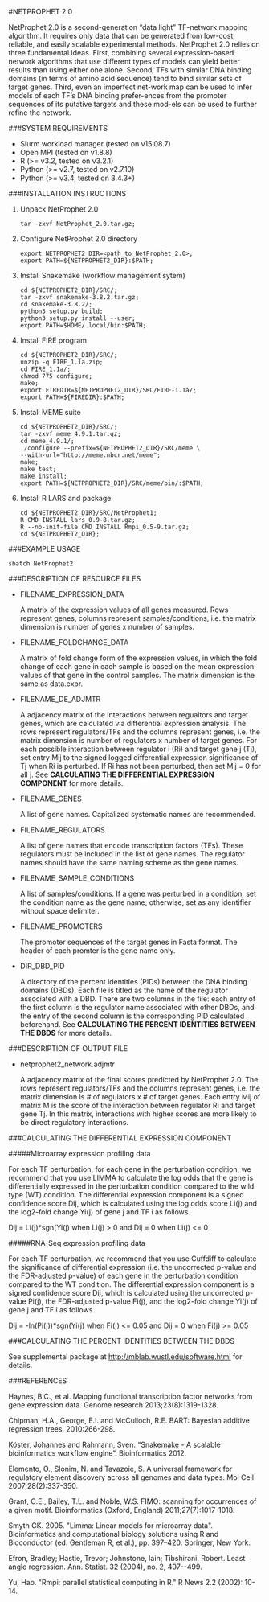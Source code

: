 #NETPROPHET 2.0

NetProphet 2.0 is a second-generation “data light” TF-network mapping algorithm. It 
requires only data that can be generated from low-cost, reliable, and easily scalable 
experimental methods. NetProphet 2.0 relies on three fundamental ideas. First, 
combining several expression-based network algorithms that use different types of 
models can yield better results than using either one alone. Second, TFs with similar 
DNA binding domains (in terms of amino acid sequence) tend to bind similar sets of 
target genes. Third, even an imperfect net-work map can be used to infer models of 
each TF’s DNA binding prefer-ences from the promoter sequences of its putative targets 
and these mod-els can be used to further refine the network.

###SYSTEM REQUIREMENTS

* Slurm workload manager (tested on v15.08.7)
* Open MPI (tested on v1.8.8)
* R (>= v3.2, tested on v3.2.1)
* Python (>= v2.7, tested on v2.7.10)
* Python (>= v3.4, tested on 3.4.3+)

###INSTALLATION INSTRUCTIONS

1. Unpack NetProphet 2.0
	
	```
	tar -zxvf NetProphet_2.0.tar.gz;
	```

2. Configure NetProphet 2.0 directory
	
	```
	export NETPROPHET2_DIR=<path_to_NetProphet_2.0>;
	export PATH=${NETPROPHET2_DIR}:$PATH;
	```

3. Install Snakemake (workflow management sytem)

	```
	cd ${NETPROPHET2_DIR}/SRC/;
	tar -zxvf snakemake-3.8.2.tar.gz;
	cd snakemake-3.8.2/;
	python3 setup.py build;
	python3 setup.py install --user;
	export PATH=$HOME/.local/bin:$PATH;	
	```

4. Install FIRE program

	```
	cd ${NETPROPHET2_DIR}/SRC/;
	unzip -q FIRE_1.1a.zip;
	cd FIRE_1.1a/;
	chmod 775 configure;
	make;
	export FIREDIR=${NETPROPHET2_DIR}/SRC/FIRE-1.1a/;
	export PATH=${FIREDIR}:$PATH;
	```

5. Install MEME suite

	```	
	cd ${NETPROPHET2_DIR}/SRC/;
	tar -zxvf meme_4.9.1.tar.gz;
	cd meme_4.9.1/;
	./configure --prefix=${NETPROPHET2_DIR}/SRC/meme \
	--with-url="http://meme.nbcr.net/meme";
	make;
	make test;
	make install;
	export PATH=${NETPROPHET2_DIR}/SRC/meme/bin/:$PATH;
	```

6. Install R LARS and package

	```
	cd ${NETPROPHET2_DIR}/SRC/NetProphet1;
	R CMD INSTALL lars_0.9-8.tar.gz;
	R --no-init-file CMD INSTALL Rmpi_0.5-9.tar.gz;
	cd ${NETPROPHET2_DIR};
	```

###EXAMPLE USAGE

```
sbatch NetProphet2
```

###DESCRIPTION OF RESOURCE FILES

* FILENAME_EXPRESSION_DATA

	A matrix of the expression values of all genes measured. Rows represent 
	genes, columns represent samples/conditions, i.e. the matrix dimension is 
	number of genes x number of samples.

* FILENAME_FOLDCHANGE_DATA

	A matrix of fold change form of the expression values, in which the fold 
	change of each gene in each sample is based on the mean expression values of 
	that gene in the control samples. The matrix dimension is the same as data.expr.

* FILENAME_DE_ADJMTR

	A adjacency matrix of the interactions between regualtors and target genes, 
	which are calculated via differential expression analysis. The rows represent 
	regulators/TFs and the columns represent genes, i.e. the matrix dimension is 
	number of regulators x number of target genes. For each possible interaction between 
	regulator i (Ri) and target gene j (Tj), set entry Mij to the signed logged 
	differential expression significance of Tj when Ri is perturbed. If Ri has not 
	been perturbed, then set Mij = 0 for all j. See **CALCULATING THE DIFFERENTIAL 
	EXPRESSION COMPONENT** for more details.

* FILENAME_GENES

	A list of gene names. Capitalized systematic names are recommended.

* FILENAME_REGULATORS

	A list of gene names that encode transcription factors (TFs). These regulators 
	must be included in the list of gene names. The regulator names should have 
	the same naming scheme as the gene names. 

* FILENAME_SAMPLE_CONDITIONS

	A list of samples/conditions. If a gene was perturbed in a condition, set 
	the condition name as the gene name; otherwise, set as any identifier without 
	space delimiter.

* FILENAME_PROMOTERS

	The promoter sequences of the target genes in Fasta format. The header of each 
	promter is the gene name only.

* DIR_DBD_PID

	A directory of the percent identities (PIDs) between the DNA binding domains 
	(DBDs). Each file is titled as the name of the regulator associated with a DBD. 
	There are two columns in the file: each entry of the first column is the 
	regulator name associated with other DBDs, and the entry of the second column 
	is the corresponding PID calculated beforehand. See **CALCULATING THE PERCENT 
	IDENTITIES BETWEEN THE DBDS** for more details.

###DESCRIPTION OF OUTPUT FILE

* netprophet2_network.adjmtr

	A adjacency matrix of the final scores predicted by NetProphet 2.0. The rows 
	represent regulators/TFs and the columns represent genes, i.e. the matrix dimension 
	is # of regulators x # of target genes. Each entry Mij of matrix M is the score of 
	the interaction between regulator Ri and target gene Tj. In this matrix, interactions 
	with higher scores are more likely to be direct regulatory interactions.

###CALCULATING THE DIFFERENTIAL EXPRESSION COMPONENT

#####Microarray expression profiling data

For each TF perturbation, for each gene in the perturbation condition, we recommend 
that you use LIMMA to calculate the log odds that the gene is differentially 
expressed in the perturbation condition compared to the wild type (WT) condition. 
The differential expression component is a signed confidence score Dij, which is 
calculated using the log odds score Li(j) and the log2-fold change Yi(j) of gene j 
and TF i as follows.

Dij =  Li(j)*sgn(Yi(j) when Li(j) > 0 and Dij =  0 when Li(j) <= 0

#####RNA-Seq expression profiling data

For each TF perturbation, we recommend that you use Cuffdiff to calculate the 
significance of differential expression (i.e. the uncorrected p-value and the 
FDR-adjusted p-value) of each gene in the perturbation condition compared to the 
WT condition. The differential expression component is a signed confidence score 
Dij, which is calculated using the uncorrected p-value Pi(j), the FDR-adjusted 
p-value Fi(j), and the log2-fold change Yi(j) of gene j and TF i as follows.
	
Dij =  -ln(Pi(j))*sgn(Yi(j) when Fi(j) <= 0.05 and Dij =  0 when Fi(j) >= 0.05

###CALCULATING THE PERCENT IDENTITIES BETWEEN THE DBDS

See supplemental package at http://mblab.wustl.edu/software.html for details.

###REFERENCES

Haynes, B.C., et al. Mapping functional transcription factor networks from gene expression data. Genome research 2013;23(8):1319-1328.

Chipman, H.A., George, E.I. and McCulloch, R.E. BART: Bayesian additive regression trees. 2010:266-298.

Köster, Johannes and Rahmann, Sven. “Snakemake - A scalable bioinformatics workflow engine”. Bioinformatics 2012.

Elemento, O., Slonim, N. and Tavazoie, S. A universal framework for regulatory element discovery across all genomes and data types. Mol Cell 2007;28(2):337-350.

Grant, C.E., Bailey, T.L. and Noble, W.S. FIMO: scanning for occurrences of a given motif. Bioinformatics (Oxford, England) 2011;27(7):1017-1018.

Smyth GK. 2005. "Limma: Linear models for microarray data". Bioinformatics and computational biology solutions using R and Bioconductor (ed. Gentleman R, et al.), pp. 397–420. Springer, New York.

Efron, Bradley; Hastie, Trevor; Johnstone, Iain; Tibshirani, Robert. Least angle regression. Ann. Statist. 32 (2004), no. 2, 407--499.

Yu, Hao. "Rmpi: parallel statistical computing in R." R News 2.2 (2002): 10-14.

